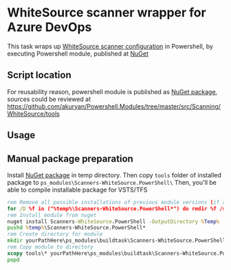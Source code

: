 # WhiteSource scanner wrapper for Azure DevOps

This task wraps up [WhiteSource scanner configuration](https://whitesource.atlassian.net/wiki/spaces/WD/pages/686227666/Microsoft+Azure+DevOps+Services+Integration) in Powershell, by executing Powershell module, published at [NuGet](https://www.nuget.org/packages/Scanners-WhiteSource.PowerShell/)

## Script location

For reusability reason, powershell module is published as [NuGet package](https://www.nuget.org/packages/Scanners-WhiteSource.PowerShell/), sources could be reviewed at https://github.com/akuryan/Powershell.Modules/tree/master/src/Scanning/WhiteSource/tools


## Usage

## Manual package preparation

Install [NuGet package](https://www.nuget.org/packages/Scanners-WhiteSource.PowerShell/) in temp directory. Then copy ```tools``` folder of installed package to ```ps_modules\Scanners-WhiteSource.PowerShell\```
Then, you'll be able to compile installable package for VSTS/TFS

```cmd
rem Remove all possible installations of previous module versions (if any)
for /D %f in ("%temp%\Scanners-WhiteSource.PowerShell*") do rmdir %f /s /q
rem Install module from nuget
nuget install Scanners-WhiteSource.PowerShell -OutputDirectory %Temp%
pushd %temp%\Scanners-WhiteSource.PowerShell*
rem Create directory for module
mkdir yourPathHere\ps_modules\buildtask\Scanners-WhiteSource.PowerShell\tools\
rem Copy module to directory
xcopy tools\* yourPathHere\ps_modules\buildtask\Scanners-WhiteSource.PowerShell\tools\ /F /S /Q /Y
popd
```

